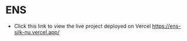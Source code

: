 # ENS

- Click this link to view the live project deployed on Vercel https://ens-silk-nu.vercel.app/
